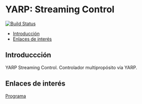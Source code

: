 # YARP: Streaming Control
[![Build Status](https://travis-ci.org/davidvelascogarcia/YARP-Streaming-Control.svg?branch=mobile-robots)](https://travis-ci.org/davidvelascogarcia/YARP-Streaming-Control)

- [Introducción](#introducción)
- [Enlaces de interés](#enlaces-de-interés)

## Introduccción

YARP Streaming Control. Controlador multipropósito vía YARP.

## Enlaces de interés

[Programa](./programs)
